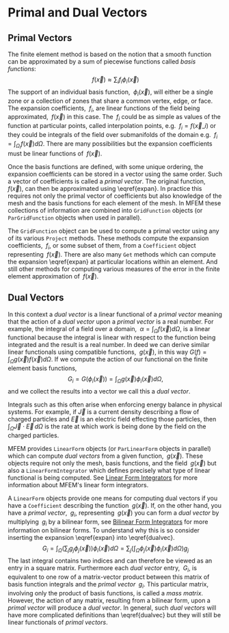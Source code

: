 # Primal and Dual Vectors

## Primal Vectors

The finite element method is based on the notion that a smooth function can be
approximated by a sum of piecewise functions called *basis functions*:
$$f(\vec{x})\approx\sum_i f_i \phi_i(\vec{x}) \label{expan}$$
The support of an individual basis function, $\;\phi_i(\vec{x})$, will either be
a single zone or a collection of zones that share a common vertex, edge, or
face.  The expansion coefficients, $\;f_i$, are linear functions of the field
being approximated, $\;f(\vec{x})$ in this case.  The $\;f_i$ could be as simple
as values of the function at particular points, called interpolation points,
e.g. $\;f_i=f(\vec{x}\_i)$ or they could be integrals of the field over
submanifolds of the domain e.g. $\;f_i = \int_{\Omega_i}f(\vec{x})d\Omega$.
There are many possibilities but the expansion coefficients must be linear
functions of $\;f(\vec{x})$.

Once the basis functions are defined, with some unique ordering, the expansion
coefficients can be stored in a vector using the same order.  Such a vector of
coefficients is called a *primal vector*.  The original function,
$\;f(\vec{x})$, can then be approximated using \eqref{expan}.  In practice this
requires not only the primal vector of coefficients but also knowledge of the
mesh and the basis functions for each element of the mesh.  In MFEM these
collections of information are combined into `GridFunction` objects (or
`ParGridFunction` objects when used in parallel).

The `GridFunction` object can be used to compute a primal vector using any of
its various `Project` methods.  These methods compute the expansion
coefficients, $\;f_i$, or some subset of them, from a `Coefficient` object
representing $\;f(\vec{x})$.  There are also many `Get` methods which can
compute the expansion \eqref{expan} at particular locations within an element.
And still other methods for computing various measures of the error in the
finite element approximation of $\;f(\vec{x})$.

## Dual Vectors

In this context a *dual vector* is a linear functional of a *primal vector*
meaning that the action of a *dual vector* upon a *primal vector* is a real
number.  For example, the integral of a field over a domain,
$\;\alpha=\int_\Omega f(\vec{x})d\Omega$, is a linear functional because the
integral is linear with respect to the function being integrated and the result
is a real number.  In deed we can derive similar linear functionals using
compatible functions, $\;g(\vec{x})$, in this way
$G(f)=\int_\Omega g(\vec{x})f(\vec{x})d\Omega$. If we compute the action of our
functional on the finite element basis functions,
$$G_i=G(\phi_i(\vec{x})) =
\int_\Omega g(\vec{x})\phi_i(\vec{x})d\Omega\label{dualvec},$$
and we collect the results into a vector we call this a *dual vector*.

Integrals such as this often arise when enforcing energy balance in physical
systems. For example, if $\vec{J}$ is a current density describing a flow of
charged particles and $\vec{E}$ is an electric field effecting those particles,
then $\int_\Omega\vec{J}\cdot\vec{E}\,d\Omega$ is the rate at which work is
being done by the field on the charged particles.

MFEM provides `LinearForm` objects (or `ParLinearForm` objects in parallel)
which can compute *dual vectors* from a given function, $\;g(\vec{x})$.  These
objects require not only the mesh, basis functions, and the field
$\;g(\vec{x})$ but also a `LinearFormIntegrator` which defines precisely what
type of linear functional is being computed.
See [Linear Form Integrators](lininteg.md) for more information about MFEM's
linear form integrators.

A `LinearForm` objects provide one means for computing dual vectors if you have
a `Coefficient` describing the function $\;g(\vec{x})$.  If, on the other hand,
you have a *primal vector*, $\;g_i$, representing $\;g(\vec{x})$ you can form a
*dual vector* by multiplying $\;g_i$ by a bilinear form,
see [Bilinear Form Integrators](bilininteg.md) for more information on
bilinear forms.  To understand why this is so consider inserting the expansion
\eqref{expan} into \eqref{dualvec}.
$$
G_i=\int_\Omega \left(\sum_j g_j \phi_j(\vec{x})\right)\phi_i(\vec{x})d\Omega
= \sum_j \left(\int_\Omega \phi_j(\vec{x})\phi_i(\vec{x})d\Omega\right)g_j
$$
The last integral contains two indices and can therefore be viewed as an entry
in a square matrix.  Furthermore each *dual vector* entry, $\;G_i$, is
equivalent to one row of a matrix-vector product between this matrix of basis
function integrals and the *primal vector* $\;g_i$.  This particular matrix,
involving only the product of basis functions, is called a *mass matrix*.
However, the action of any matrix, resulting from a bilinear form, upon a
*primal vector* will produce a *dual vector*.  In general, such *dual vectors*
will have more complicated definitions than \eqref{dualvec} but they will still
be linear functionals of *primal vectors*.

<script type="text/x-mathjax-config">MathJax.Hub.Config({TeX: {equationNumbers: {autoNumber: "all"}}, tex2jax: {inlineMath: [['$','$']]}});</script>
<script type="text/javascript" src="https://cdnjs.cloudflare.com/ajax/libs/mathjax/2.7.2/MathJax.js?config=TeX-AMS_HTML"></script>
